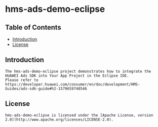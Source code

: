 # hms-ads-demo-eclipse


## Table of Contents

 * [Introduction](#introduction)
 * [License](#license)
 
 
## Introduction
    The hms-ads-demo-eclipse project demonstrates how to integrate the HUAWEI Ads SDK into Your App Project in the Eclipse IDE.
	Please refer to https://developer.huawei.com/consumer/en/doc/development/HMS-Guides/ads-sdk-guide#h2-1579659740546

##  License
    hms-ads-demo-eclipse is licensed under the [Apache License, version 2.0](http://www.apache.org/licenses/LICENSE-2.0).
